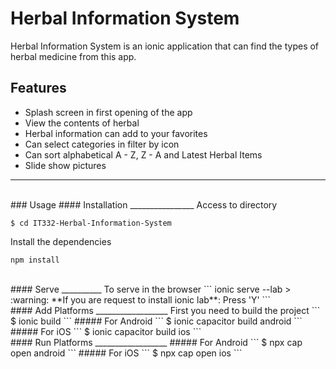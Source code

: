 # Herbal Information System
Herbal Information System is an ionic application that can find the types of herbal medicine from this app.

## Features

* Splash screen in first opening of the app
* View the contents of herbal
* Herbal information can add to your favorites
* Can select categories in filter by icon
* Can sort alphabetical A - Z, Z - A and Latest Herbal Items
* Slide show pictures
___________

<br/>
### Usage
#### Installation
________________
Access to directory

```
$ cd IT332-Herbal-Information-System
```

Install the dependencies
```
npm install
```

<br/>
#### Serve
__________
To serve in the browser
```
ionic serve --lab
> :warning: **If you are request to install ionic lab**: Press 'Y'
```

<br/>
#### Add Platforms
__________________
First you need to build the project
```
$ ionic build
```
##### For Android
```
$ ionic capacitor build android
```
##### For iOS
```
$ ionic capacitor build ios
```

<br/>
#### Run Platforms
__________________
##### For Android
```
$ npx cap open android
```
##### For iOS
```
$ npx cap open ios
```
